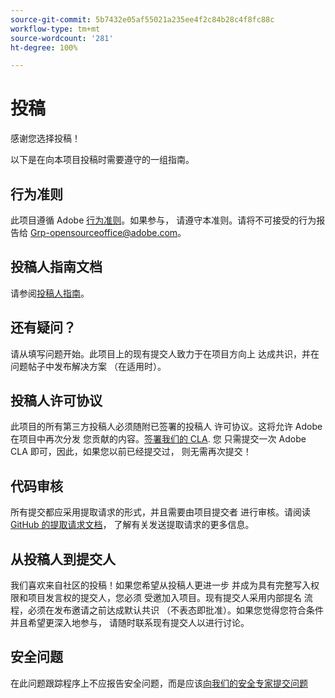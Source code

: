 ```yaml
---
source-git-commit: 5b7432e05af55021a235ee4f2c84b28c4f8fc88c
workflow-type: tm+mt
source-wordcount: '281'
ht-degree: 100%

---
```

# 投稿

感谢您选择投稿！

以下是在向本项目投稿时需要遵守的一组指南。

## 行为准则

此项目遵循 Adobe [行为准则](code-of-conduct.md)。如果参与，
请遵守本准则。请将不可接受的行为报告给 
[Grp-opensourceoffice@adobe.com](mailto:Grp-opensourceoffice@adobe.com)。

## 投稿人指南文档

请参阅[投稿人指南](https://experienceleague.adobe.com/docs/contributor/contributor-guide/introduction.html?lang=zh-Hans)。

## 还有疑问？

请从填写问题开始。此项目上的现有提交人致力于在项目方向上
达成共识，并在问题帖子中发布解决方案
（在适用时）。

## 投稿人许可协议

此项目的所有第三方投稿人必须随附已签署的投稿人
许可协议。这将允许 Adobe 在项目中再次分发
您贡献的内容。[签署我们的 CLA](http://opensource.adobe.com/cla.html). 您
只需提交一次 Adobe CLA 即可，因此，如果您以前已经提交过，
则无需再次提交！

## 代码审核

所有提交都应采用提取请求的形式，并且需要由项目提交者
进行审核。请阅读 [GitHub 的提取请求文档](https://help.github.com/cn/articles/about-pull-requests/)，
了解有关发送提取请求的更多信息。

<!--
Lastly, please follow the [pull request template](PULL_REQUEST_TEMPLATE.md) when
submitting a pull request!
-->

## 从投稿人到提交人

我们喜欢来自社区的投稿！如果您希望从投稿人更进一步
并成为具有完整写入权限和项目发言权的提交人，您必须
受邀加入项目。现有提交人采用内部提名
流程，必须在发布邀请之前达成默认共识
（不表态即批准）。如果您觉得您符合条件并且希望更深入地参与，
请随时联系现有提交人以进行讨论。

## 安全问题

在此问题跟踪程序上不应报告安全问题，而是应该[向我们的安全专家提交问题](https://helpx.adobe.com/cn/security/alertus.html)
